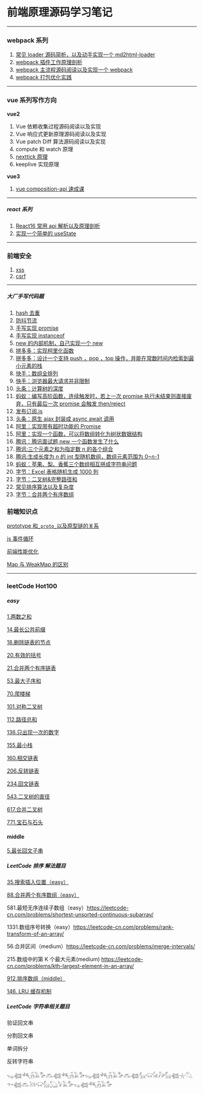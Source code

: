 # 前端原理源码学习笔记

---

### webpack 系列

1. [常见 loader 源码简析，以及动手实现一个 md2html-loader](https://github.com/6fedcom/fe-blog/tree/master/webpack/loader)
2. [webpack 插件工作原理剖析](https://github.com/6fedcom/fe-blog/tree/master/webpack/plugin)
3. [webpack 主流程源码阅读以及实现一个 webpack](https://github.com/6fedcom/fe-blog/tree/master/webpack/webpack)
4. [webpack 打包优化实践](https://github.com/6fedcom/fe-blog/tree/master/webpack/webpack%E6%80%A7%E8%83%BD%E4%BC%98%E5%8C%96)

---

### vue 系列写作方向

**vue2**

1. Vue 依赖收集过程源码阅读以及实现
2. Vue 响应式更新原理源码阅读以及实现
3. Vue patch Diff 算法源码阅读以及实现
4. compute 和 watch 原理
5. [nexttick 原理](https://juejin.cn/post/6844903911673823246)
6. keeplive 实现原理

**vue3**

1. [vue composition-api 速成课](https://github.com/6fedcom/fe-blog/tree/master/vue/@vue/composition-api.md)

---

##### react 系列

1. [React16 常用 api 解析以及原理剖析](https://github.com/6fedcom/fe-blog/tree/master/react/React16-commonly-used-API-analysis)
2. [实现一个简单的 useState](https://github.com/6fedcom/fe-blog/tree/master/react/实现一个简单的react-hook里面的useState)

---

### 前端安全

1. [xss](https://github.com/6fedcom/fe-blog/blob/master/前端安全/xss/readme.md)
2. [csrf](https://github.com/6fedcom/fe-blog/tree/master/前端安全/csrf/readme.md)

---

##### 大厂手写代码题

1. [hash 去重](https://github.com/6fedcom/fe-blog/blob/master/handwrittenCode/hash%E5%8E%BB%E9%87%8D.js)
2. [防抖节流](https://github.com/6fedcom/fe-blog/blob/master/handwrittenCode/%E9%98%B2%E6%8A%96%E8%8A%82%E6%B5%81.js)
3. [手写实现 promise](https://github.com/6fedcom/fe-blog/blob/master/handwrittenCode/Promise.js)
4. [手写实现 instanceof](https://github.com/6fedcom/fe-blog/blob/master/handwrittenCode/instanceof.js)
5. [new 的内部机制，自己实现一个 new](https://github.com/6fedcom/fe-blog/blob/master/handwrittenCode/实现new.js)
6. [拼多多：实现柯里化函数](https://github.com/6fedcom/fe-blog/blob/master/handwrittenCode/currying.js)
7. [拼多多：设计一个支持 push ，pop ，top 操作，并能在常数时间内检索到最小元素的栈](https://github.com/6fedcom/fe-blog/blob/master/leetcode/155.最小栈.md)
8. [快手：数组全排列](https://github.com/6fedcom/fe-blog/blob/master/handwrittenCode/数组全排列.js)
9. [快手：浏览器最大请求并非限制](https://github.com/6fedcom/fe-blog/blob/master/handwrittenCode/浏览器最大请求并非限制.js)
10. [头条：计算树的深度](https://github.com/6fedcom/fe-blog/blob/master/handwrittenCode/计算树的深度.js)
11. [蚂蚁：编写高阶函数，连续触发时，若上一次 promise 执行未结束则直接废弃，只有最后一次 promise 会触发 then/reject](https://github.com/6fedcom/fe-blog/blob/master/handwrittenCode/lastPromise.js)
12. [发布订阅.js](https://github.com/6fedcom/fe-blog/blob/master/handwrittenCode/发布订阅.js)
13. [头条：原生 ajax 封装成 async await 调用](https://github.com/6fedcom/fe-blog/blob/master/handwrittenCode/原生ajax封装成async-await调用.js)
14. [阿里：实现带有超时功能的 Promise](实现带有超时功能的Promise.js)
15. [阿里：实现一个函数，可以将数组转化为树状数据结构](https://github.com/6fedcom/fe-blog/blob/master/handwrittenCode/实现一个函数，可以将数组转化为树状数据结构.js)
16. [腾讯：腾讯面试题 new 一个函数发生了什么](https://github.com/6fedcom/fe-blog/blob/master/handwrittenCode/腾讯面试题new一个函数发生了什么.js)
17. [腾讯:三个元素之和为指定数 n 的各个组合](https://github.com/6fedcom/fe-blog/blob/master/handwrittenCode/腾讯面试题:三个元素之和为指定数n的各个组合.js)
18. [腾讯:生成长度为 n 的 int 型随机数组，数组元素范围为 0~n-1](https://github.com/6fedcom/fe-blog/blob/master/handwrittenCode/腾讯面试题3.js)
19. [蚂蚁：苹果、梨、香蕉三个数组相互拼成字符串问题](https://github.com/6fedcom/fe-blog/blob/master/handwrittenCode/苹果、梨、香蕉三个数组相互拼成字符串.js)
20. [字节：Excel 表格随机生成 1000 列](https://github.com/6fedcom/fe-blog/blob/master/handwrittenCode/字节面试题Excel表格随机生成1000列.md)
21. [字节：二叉树&完整路径和](https://github.com/6fedcom/fe-blog/blob/master/leetcode/112.路径总和.md)
22. [常见排序算法以及复杂度](https://github.com/6fedcom/fe-blog/blob/master/handwrittenCode/常见排序算法以及复杂度.md)
23. [字节：合并两个有序数组](https://github.com/6fedcom/fe-blog/blob/master/handwrittenCode/字节面试题：合并两个有序数组.md)

### 前端知识点

[prototype 和`_proto_`以及原型链的关系](https://github.com/6fedcom/fe-blog/blob/master/前端知识点/prototype和_proto_以及原型链的关系.md)

[js 事件循环]()

[前端性能优化](https://github.com/6fedcom/fe-blog/blob/master/前端知识点/前端性能优化.md)

[Map 与 WeakMap 的区别](https://github.com/6fedcom/fe-blog/blob/master/前端知识点/Map与WeakMap的区别.md)

---

### leetCode Hot100

##### easy

[1.两数之和](https://github.com/6fedcom/fe-blog/blob/master/leetcode/1.两数之和.md)

[14.最长公共前缀](https://github.com/6fedcom/fe-blog/blob/master/leetcode/14.最长公共前缀.md)

[18.删除链表的节点](https://github.com/6fedcom/fe-blog/blob/master/leetcode/18.删除链表的节点.md)

[20.有效的括号](https://github.com/6fedcom/fe-blog/blob/master/leetcode/20.有效的括号.md)

[21.合并两个有序链表](https://github.com/6fedcom/fe-blog/blob/master/leetcode/21.合并两个有序链表.md)

[53.最大子序和](https://github.com/6fedcom/fe-blog/blob/master/leetcode/53.最大子序和.md)

[70.爬楼梯](https://github.com/6fedcom/fe-blog/blob/master/leetcode/70.爬楼梯.md)

[101.对称二叉树](https://github.com/6fedcom/fe-blog/blob/master/leetcode/101.对称二叉树.md)

[112.路径总和](https://github.com/6fedcom/fe-blog/blob/master/leetcode/112.路径总和.md)

[136.只出现一次的数字](https://github.com/6fedcom/fe-blog/blob/master/leetcode/136.只出现一次的数字.md)

[155.最小栈](https://github.com/6fedcom/fe-blog/blob/master/leetcode/155.最小栈.md)

[160.相交链表](https://github.com/6fedcom/fe-blog/blob/master/leetcode/160.相交链表md)

[206.反转链表](https://github.com/6fedcom/fe-blog/blob/master/leetcode/206.反转链表.md)

[234.回文链表](https://github.com/6fedcom/fe-blog/blob/master/leetcode/234.回文链表.md)

[543.二叉树的直径](https://github.com/6fedcom/fe-blog/blob/master/leetcode/543.二叉树的直径.md)

[617.合并二叉树](https://github.com/6fedcom/fe-blog/blob/master/leetcode/617.合并二叉树.md)

[771.宝石与石头](https://github.com/6fedcom/fe-blog/blob/master/leetcode/771.宝石与石头.md)

#### middle

[5.最长回文子串](https://github.com/6fedcom/fe-blog/blob/master/leetcode/5.最长回文子串.md)

##### LeetCode 排序 解法题目

[35.搜索插入位置（easy）](https://github.com/6fedcom/fe-blog/blob/master/leetcode/35.搜索插入位置.md)

[88.合并两个有序数组（easy）](https://github.com/6fedcom/fe-blog/blob/master/leetcode/88.合并两个有序数组.md)

581.最短无序连续子数组（easy）https://leetcode-cn.com/problems/shortest-unsorted-continuous-subarray/

1331.数组序号转换（easy）https://leetcode-cn.com/problems/rank-transform-of-an-array/

56.合并区间（medium）https://leetcode-cn.com/problems/merge-intervals/

215.数组中的第 K 个最大元素(medium) https://leetcode-cn.com/problems/kth-largest-element-in-an-array/

[912.排序数组（middle）](https://github.com/6fedcom/fe-blog/blob/master/handwrittenCode/常见排序算法以及复杂度.md)

[146. LRU 缓存机制]()

##### LeetCode 字符串相关题目

验证回文串

分割回文串

单词拆分

反转字符串

𓆌𓆉𓆈𓃻𓄿𓅜𓃹𓆉𓆈𓃻𓄿𓅜𓆌𓆉𓆈𓃻𓄿𓅜𓃹𓆉𓃲𓃟𓃠𓃗𓃵𓆉𓇼𓆡𓆜𓆉𓃹𓃡𓃟𓃵𓆏𓅦𓄿𓅜𓆌𓆉𓆈𓃻𓄿𓅜
